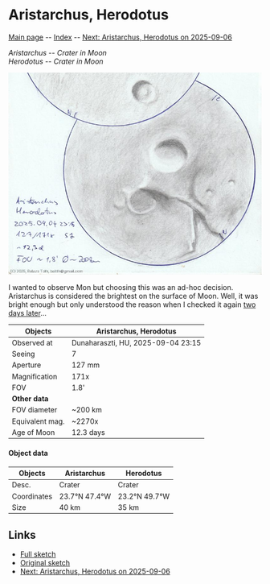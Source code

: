 # Aristarchus, Herodotus

[Main page](../index.md) -- [Index](../pages/obj_index.md) -- [Next: Aristarchus, Herodotus on 2025-09-06](../obs/aristarchus-herodotus-2025-09-06.md)

_Aristarchus_ -- _Crater in Moon_  
_Herodotus_ -- _Crater in Moon_  

![Aristarchus, Herodotus](../img/aristarchus-herodotus-20250905.jpg)

I wanted to observe Mon but choosing this was an ad-hoc decision.
Aristarchus is considered the brightest on the surface of Moon.
Well, it was bright enough but only understood the reason when
I checked it again [two days later](aristarchus-herodotus-2025-09-06.md)...

Objects | Aristarchus, Herodotus
-|-
Observed at | Dunaharaszti, HU, 2025-09-04 23:15
Seeing | 7
Aperture | 127 mm
Magnification | 171x
FOV | 1.8'
**Other data** |  
FOV diameter | ~200 km
Equivalent mag. | ~2270x
Age of Moon | 12.3 days


#### Object data

Objects | Aristarchus | Herodotus
-|-|-
Desc. | Crater | Crater
Coordinates | 23.7°N 47.4°W | 23.2°N 49.7°W
Size | 40 km | 35 km

## Links

- [Full sketch](../img/archimedes-aristillus-autolycus-aristarchus-herodotus-20250905.jpg)
- [Original sketch](../scan/20250905011040_001.jpg)
- [Next: Aristarchus, Herodotus on 2025-09-06](../obs/aristarchus-herodotus-2025-09-06.md)
